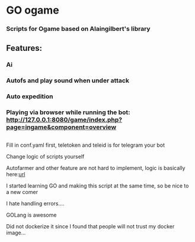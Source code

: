 # GO ogame

### Scripts for Ogame based on Alaingilbert's library

## Features:
### Ai
### Autofs and play sound when under attack
### Auto expedition
### Playing via browser while running the bot: http://127.0.0.1:8080/game/index.php?page=ingame&component=overview

## 
Fill in conf.yaml first, teletoken and teleid is for telegram your bot

Change logic of scripts yourself

Autofarmer and other feature are not hard to implement, logic is basically here:[url](https://github.com/ogame-ninja/scripts/blob/master/community/cremefresh55/OptimalFarmerNoTimer.go)

I started learning GO and making this script at the same time, so be nice to a new comer

I hate handling errors....

GOLang is awesome

Did not dockerize it since I found that people will not trust my docker image...